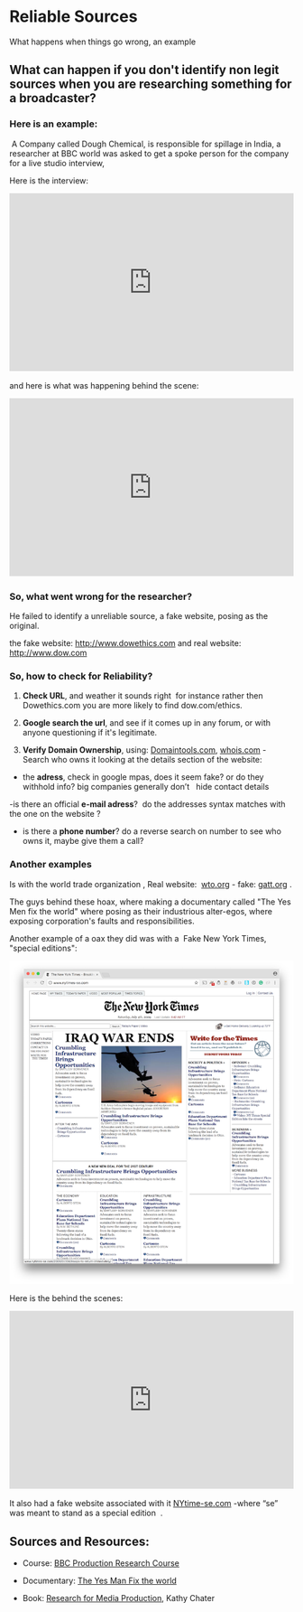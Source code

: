# Reliable Sources 
What happens when things go wrong, an example

## What can happen if you don't identify non legit sources when you are researching something for a broadcaster?

### Here is an example:

 A Company called Dough Chemical, is responsible for spillage in India, a researcher at BBC world was asked to get a spoke person for the company for a live studio interview,

Here is the interview: 

<iframe width="100%" height="315" src="https://www.youtube.com/embed/LiWlvBro9eI?rel=0" frameborder="0" allowfullscreen></iframe>

<!-- tip: watch up to min 00:37 then pause  -->

and here is what was happening behind the scene:

<iframe width="100%" height="315" src="https://www.youtube.com/embed/OazUh0Ym8rc?rel=0&amp;start=1585" frameborder="0" allowfullscreen></iframe>



<!--  tip: fast forward to min 26:25 to see the behind the scene of the BBC world interview, for some context. -->

### So, what went wrong for the researcher?

He failed to identify a unreliable source, a fake website, posing as the original.

the fake website: http://www.dowethics.com and real website: http://www.dow.com



### So, how to check for Reliability?

1. **Check URL**, and weather it sounds right  for instance rather then Dowethics.com you are more likely to find dow.com/ethics.

2. **Google search the url**, and see if it comes up in any forum, or with anyone questioning if it's legitimate.

3. **Verify Domain Ownership**, using: [Domaintools.com](http://www.domaintools.com/), [whois.com](http://www.whois.com/) - Search who owns it looking at the details section of the website:

- the **adress**, check in google mpas, does it seem fake? or do they withhold info? big companies generally don’t   hide contact details

-is there an official **e-mail adress**?  do the addresses syntax matches with the one on the website ?  

- is there a **phone number**? do a reverse search on number to see who owns it, maybe give them a call?



### Another examples

Is with the world trade organization , Real website:  [wto.org](http://www.wto.org/) - fake: [gatt.org](http://www.gatt.org/) .

The guys behind these hoax, where making a documentary called "The Yes Men fix the world" where posing as their industrious alter-egos, where exposing corporation's faults and responsibilities.

Another example of a oax they did was with a  Fake New York Times, "special editions":

![NY Times Special Edition](/assets/NYTimes-se.png)


Here is the behind the scenes:

<iframe width="100%" height="315" src="https://www.youtube.com/embed/YoZQNgAnvqs?rel=0" frameborder="0" allowfullscreen></iframe>


It also had a fake website associated with it [NYtime-se.com](http://www.nytimes-se.com/) -where “se” was meant to stand as a special edition  .




## Sources and Resources:

- Course: [BBC Production Research Course](http://www.bbcacademy.com/bbc/servlet/ekp?CID=20010727&TX=FORMAT1&BACKTOCATALOG=Y)

- Documentary: [The Yes Man Fix the world](http://http//dogwoof.com/films/the-yes-men-fix-the-world)

- Book: [Research for Media Production](http://amzn.eu/8wyTJgJ), Kathy Chater

